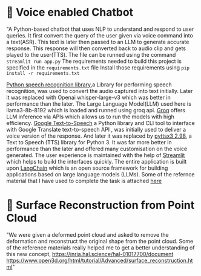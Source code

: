 # 📌 Voice enabled Chatbot

"A Python-based chatbot that uses NLP to understand and respond to user queries. It first convert the query of the user given via voice command into a text(ASR).
This text is later then passed to an LLM to generate accurate response. This response will then converted back to audio clip and gets played to the user(TTS).
The file can be runned using the command `streamlit run app.py`
The requirements needed to build this project is specified in the `requirements.txt` file
Install those requirements using `pip install -r requirements.txt`

[Python speech recognition library](https://pypi.org/project/SpeechRecognition/),a Library for performing speech recognition, was used to convert the audio captured into text initially. Later it was replaced with Openai whisper-large-v3 which was better in performance than the later. The Large Language Model(LLM) used here is llama3-8b-8192 which is loaded and runned using groq api. [Groq](https://groq.com/) offers LLM inference via APIs which allows us to run the models with high efficiency. 
[Google Text-to-Speech](https://pypi.org/project/gTTS/) a Python library and CLI tool to interface with Google Translate text-to-speech API , was initially used to  deliver a voice version of the response. And later it was replaced by [pyttsx3 2.98](https://pypi.org/project/pyttsx3/), a Text to Speech (TTS) library for Python 3. It was far more better in performance than the later and offered many customisation on the voice generated. The user experience is maintained with the help of [Streamlit](https://streamlit.io/) which helps to build the interfaces quickly. The entire application is built upon [LangChain](https://www.langchain.com/) which is an open source framework for building applications based on large language models (LLMs).
Some of the refernce material that I have used to complete the task is attached [here](https://python.langchain.com/docs/introduction/")

# 📌 Surface Reconstruction from Point Cloud

"We were given a deformed point cloud and asked to remove the deformation and reconstruct the original shape from the point cloud.
Some of the reference materials really helped me to get a better understanding of this new concept, 
https://inria.hal.science/hal-01017700/document
https://www.open3d.org/html/tutorial/Advanced/surface_reconstruction.html"

